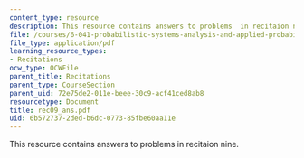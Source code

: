 ```yaml
---
content_type: resource
description: This resource contains answers to problems  in recitaion nine.
file: /courses/6-041-probabilistic-systems-analysis-and-applied-probability-spring-2006/6b5727372dedb6dc077385fbe60aa11e_rec09_ans.pdf
file_type: application/pdf
learning_resource_types:
- Recitations
ocw_type: OCWFile
parent_title: Recitations
parent_type: CourseSection
parent_uid: 72e75de2-011e-beee-30c9-acf41ced8ab8
resourcetype: Document
title: rec09_ans.pdf
uid: 6b572737-2ded-b6dc-0773-85fbe60aa11e
---
```

This resource contains answers to problems  in recitaion nine.

